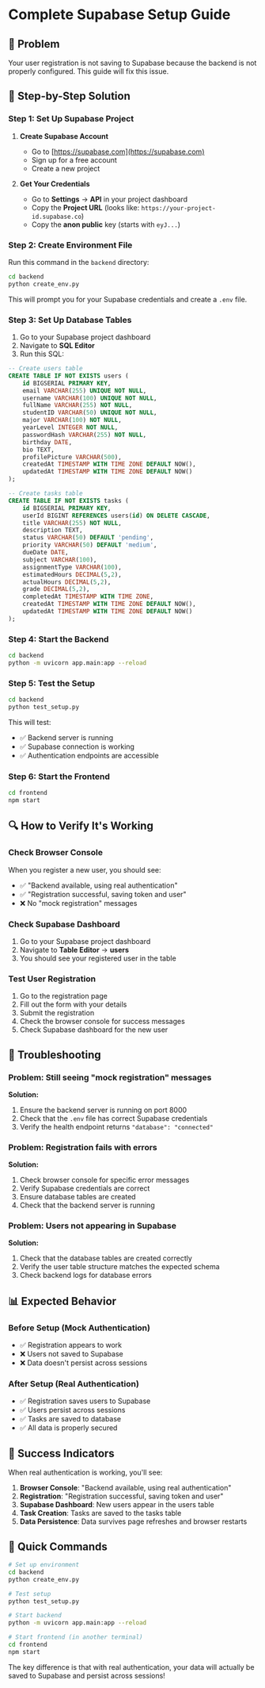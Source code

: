 # Complete Supabase Setup Guide

## 🎯 Problem
Your user registration is not saving to Supabase because the backend is not properly configured. This guide will fix this issue.

## 🔧 Step-by-Step Solution

### Step 1: Set Up Supabase Project

1. **Create Supabase Account**
   - Go to [https://supabase.com](https://supabase.com)
   - Sign up for a free account
   - Create a new project

2. **Get Your Credentials**
   - Go to **Settings** → **API** in your project dashboard
   - Copy the **Project URL** (looks like: `https://your-project-id.supabase.co`)
   - Copy the **anon public** key (starts with `eyJ...`)

### Step 2: Create Environment File

Run this command in the `backend` directory:

```bash
cd backend
python create_env.py
```

This will prompt you for your Supabase credentials and create a `.env` file.

### Step 3: Set Up Database Tables

1. Go to your Supabase project dashboard
2. Navigate to **SQL Editor**
3. Run this SQL:

```sql
-- Create users table
CREATE TABLE IF NOT EXISTS users (
    id BIGSERIAL PRIMARY KEY,
    email VARCHAR(255) UNIQUE NOT NULL,
    username VARCHAR(100) UNIQUE NOT NULL,
    fullName VARCHAR(255) NOT NULL,
    studentID VARCHAR(50) UNIQUE NOT NULL,
    major VARCHAR(100) NOT NULL,
    yearLevel INTEGER NOT NULL,
    passwordHash VARCHAR(255) NOT NULL,
    birthday DATE,
    bio TEXT,
    profilePicture VARCHAR(500),
    createdAt TIMESTAMP WITH TIME ZONE DEFAULT NOW(),
    updatedAt TIMESTAMP WITH TIME ZONE DEFAULT NOW()
);

-- Create tasks table
CREATE TABLE IF NOT EXISTS tasks (
    id BIGSERIAL PRIMARY KEY,
    userId BIGINT REFERENCES users(id) ON DELETE CASCADE,
    title VARCHAR(255) NOT NULL,
    description TEXT,
    status VARCHAR(50) DEFAULT 'pending',
    priority VARCHAR(50) DEFAULT 'medium',
    dueDate DATE,
    subject VARCHAR(100),
    assignmentType VARCHAR(100),
    estimatedHours DECIMAL(5,2),
    actualHours DECIMAL(5,2),
    grade DECIMAL(5,2),
    completedAt TIMESTAMP WITH TIME ZONE,
    createdAt TIMESTAMP WITH TIME ZONE DEFAULT NOW(),
    updatedAt TIMESTAMP WITH TIME ZONE DEFAULT NOW()
);
```

### Step 4: Start the Backend

```bash
cd backend
python -m uvicorn app.main:app --reload
```

### Step 5: Test the Setup

```bash
cd backend
python test_setup.py
```

This will test:
- ✅ Backend server is running
- ✅ Supabase connection is working
- ✅ Authentication endpoints are accessible

### Step 6: Start the Frontend

```bash
cd frontend
npm start
```

## 🔍 How to Verify It's Working

### Check Browser Console
When you register a new user, you should see:
- ✅ "Backend available, using real authentication"
- ✅ "Registration successful, saving token and user"
- ❌ No "mock registration" messages

### Check Supabase Dashboard
1. Go to your Supabase project dashboard
2. Navigate to **Table Editor** → **users**
3. You should see your registered user in the table

### Test User Registration
1. Go to the registration page
2. Fill out the form with your details
3. Submit the registration
4. Check the browser console for success messages
5. Check Supabase dashboard for the new user

## 🚨 Troubleshooting

### Problem: Still seeing "mock registration" messages
**Solution:**
1. Ensure the backend server is running on port 8000
2. Check that the `.env` file has correct Supabase credentials
3. Verify the health endpoint returns `"database": "connected"`

### Problem: Registration fails with errors
**Solution:**
1. Check browser console for specific error messages
2. Verify Supabase credentials are correct
3. Ensure database tables are created
4. Check that the backend server is running

### Problem: Users not appearing in Supabase
**Solution:**
1. Check that the database tables are created correctly
2. Verify the user table structure matches the expected schema
3. Check backend logs for database errors

## 📊 Expected Behavior

### Before Setup (Mock Authentication)
- ✅ Registration appears to work
- ❌ Users not saved to Supabase
- ❌ Data doesn't persist across sessions

### After Setup (Real Authentication)
- ✅ Registration saves users to Supabase
- ✅ Users persist across sessions
- ✅ Tasks are saved to database
- ✅ All data is properly secured

## 🎉 Success Indicators

When real authentication is working, you'll see:
1. **Browser Console**: "Backend available, using real authentication"
2. **Registration**: "Registration successful, saving token and user"
3. **Supabase Dashboard**: New users appear in the users table
4. **Task Creation**: Tasks are saved to the tasks table
5. **Data Persistence**: Data survives page refreshes and browser restarts

## 🔧 Quick Commands

```bash
# Set up environment
cd backend
python create_env.py

# Test setup
python test_setup.py

# Start backend
python -m uvicorn app.main:app --reload

# Start frontend (in another terminal)
cd frontend
npm start
```

The key difference is that with real authentication, your data will actually be saved to Supabase and persist across sessions! 